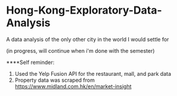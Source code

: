 # Hong-Kong-Exploratory-Data-Analysis
A data analysis of the only other city in the world I would settle for

(in progress, will continue when i'm done with the semester)



****Self reminder:
1. Used the Yelp Fusion API for the restaurant, mall, and park data
2. Property data was scraped from https://www.midland.com.hk/en/market-insight

